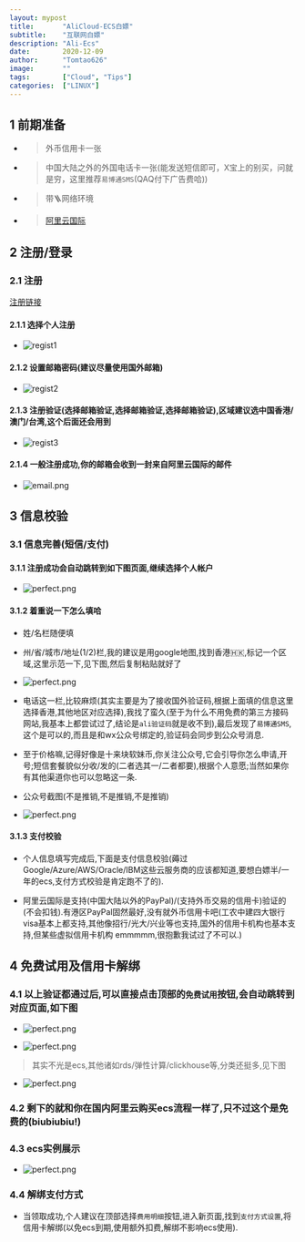 ```yaml
---
layout: mypost
title:       "AliCloud-ECS白嫖"
subtitle:    "互联网白嫖"
description: "Ali-Ecs"
date:        2020-12-09
author:      "Tomtao626"
image:       ""
tags:        ["Cloud", "Tips"]
categories:  ["LINUX"]
---
```


## 1 前期准备

+ > 外币信用卡一张
+ > 中国大陆之外的外国电话卡一张(能发送短信即可，X宝上的别买，问就是穷，这里推荐`易博通SMS`(QAQ付下广告费哈))
+ > 带🪜网络环境
+ > [阿里云国际](https://www.alibabacloud.com/)

## 2 注册/登录

### 2.1 注册

[注册链接](https://account.alibabacloud.com/register/intl_register.htm?spm=a3c0i.7919406.6791778070.59.72d82129RKAUKS&oauth_callback=https%3A%2F%2Fwww.alibabacloud.com%2Fzh&lang=zh)

#### 2.1.1 选择个人注册

+ ![regist1](/posts/2020/12/09/regist1.png)

#### 2.1.2 设置邮箱密码(建议尽量使用国外邮箱)

+ ![regist2](/posts/2020/12/09/regist2.png)

#### 2.1.3 注册验证(选择邮箱验证,选择邮箱验证,选择邮箱验证),区域建议选中国香港/澳门/台湾,这个后面还会用到

+ ![regist3](/posts/2020/12/09/regist3.png)

#### 2.1.4 一般注册成功,你的邮箱会收到一封来自阿里云国际的邮件

+ ![email.png](/posts/2020/12/09/email.png)

## 3 信息校验

### 3.1 信息完善(短信/支付)

#### 3.1.1 注册成功会自动跳转到如下图页面,继续选择个人帐户

+ ![perfect.png](/posts/2020/12/09/perfect.png)

#### 3.1.2 着重说一下怎么填哈

+ 姓/名栏随便填

+ 州/省/城市/地址(1/2)栏,我的建议是用google地图,找到香港🇭🇰,标记一个区域,这里示范一下,见下图,然后复制粘贴就好了 

+ ![perfect.png](/posts/2020/12/09/map.png)

+ 电话这一栏,比较麻烦(其实主要是为了接收国外验证码,根据上面填的信息这里选择香港,其他地区对应选择),我找了蛮久(至于为什么不用免费的第三方接码网站,我基本上都尝试过了,结论是`ali验证码`就是收不到),最后发现了`易博通SMS`,这个是可以的,而且是和wx公众号绑定的,验证码会同步到公众号消息.

+ 至于价格嘛,记得好像是十来块软妹币,你关注公众号,它会引导你怎么申请,开号;短信套餐貌似分收/发的(二者选其一/二者都要),根据个人意愿;当然如果你有其他渠道你也可以忽略这一条.

+ 公众号截图(不是推销,不是推销,不是推销) 

+ ![perfect.png](/posts/2020/12/09/sms.png)

#### 3.1.3 支付校验

+ 个人信息填写完成后,下面是支付信息校验(薅过Google/Azure/AWS/Oracle/IBM这些云服务商的应该都知道,要想白嫖半/一年的ecs,支付方式校验是肯定跑不了的).

+ 阿里云国际是支持(中国大陆以外的PayPal)/(支持外币交易的信用卡)验证的(不会扣钱).有港区PayPal固然最好,没有就外币信用卡吧(工农中建四大银行visa基本上都支持,其他像招行/光大/兴业等也支持,国外的信用卡机构也基本支持,但某些虚拟信用卡机构 emmmmm,很抱歉我试过了不可以.)

## 4 免费试用及信用卡解绑

### 4.1 以上验证都通过后,可以直接点击顶部的`免费试用`按钮,会自动跳转到对应页面,如下图

+ ![perfect.png](/posts/2020/12/09/shiyong.png)

+ ![perfect.png](/posts/2020/12/09/ecs12.png)

> 其实不光是ecs,其他诸如rds/弹性计算/clickhouse等,分类还挺多,见下图

+ ![perfect.png](/posts/2020/12/09/category.png)

### 4.2 剩下的就和你在国内阿里云购买ecs流程一样了,只不过这个是免费的(biubiubiu!)

### 4.3 ecs实例展示

+ ![perfect.png](/posts/2020/12/09/ecs.png)

### 4.4 解绑支付方式

+ 当领取成功,个人建议在顶部选择`费用明细`按钮,进入新页面,找到`支付方式设置`,将信用卡解绑(以免ecs到期,使用额外扣费,解绑不影响ecs使用).
